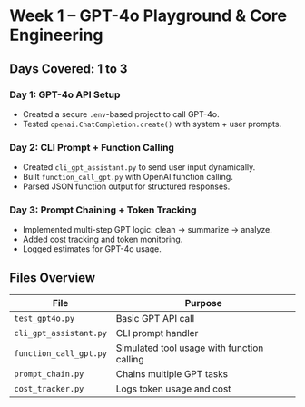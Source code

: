 # Week 1 – GPT-4o Playground & Core Engineering

## Days Covered: 1 to 3

### Day 1: GPT-4o API Setup
- Created a secure `.env`-based project to call GPT-4o.
- Tested `openai.ChatCompletion.create()` with system + user prompts.

### Day 2: CLI Prompt + Function Calling
- Created `cli_gpt_assistant.py` to send user input dynamically.
- Built `function_call_gpt.py` with OpenAI function calling.
- Parsed JSON function output for structured responses.

### Day 3: Prompt Chaining + Token Tracking
- Implemented multi-step GPT logic: clean → summarize → analyze.
- Added cost tracking and token monitoring.
- Logged estimates for GPT-4o usage.

## Files Overview

| File | Purpose |
|------|---------|
| `test_gpt4o.py` | Basic GPT API call |
| `cli_gpt_assistant.py` | CLI prompt handler |
| `function_call_gpt.py` | Simulated tool usage with function calling |
| `prompt_chain.py` | Chains multiple GPT tasks |
| `cost_tracker.py` | Logs token usage and cost |